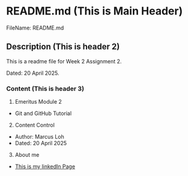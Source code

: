 # README.md (This is Main Header)
FileName: README.md

## Description (This is header 2)
This is a readme file for Week 2 Assignment 2.

Dated: 20 April 2025.

### Content (This is header 3)
1. Emeritus Module 2
  * Git and GitHub Tutorial
2. Content Control
  * Author: Marcus Loh
  * Dated: 20 April 2025
3. About me
  * [This is my linkedIn Page](https://www.linkedin.com/in/marcus-loh-8386791b2/)
